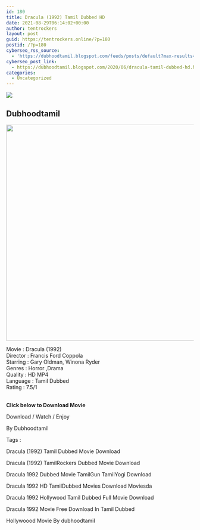 ```yaml
---
id: 180
title: Dracula (1992) Tamil Dubbed HD
date: 2021-08-29T06:14:02+00:00
author: tentrockers
layout: post
guid: https://tentrockers.online/?p=180
postid: /?p=180
cyberseo_rss_source:
  - 'https://dubhoodtamil.blogspot.com/feeds/posts/default?max-results=150&start-index=301'
cyberseo_post_link:
  - https://dubhoodtamil.blogspot.com/2020/06/dracula-tamil-dubbed-hd.html
categories:
  - Uncategorized
---
```

<div class="media_block">
  <img src="https://1.bp.blogspot.com/-3pwo4SVaUA8/XtdQmVdXDaI/AAAAAAAABWo/nGvyGOTylLweKY7rtlRJvZDHdNNNeF-RwCNcBGAsYHQ/s72-c/unnamed.jpg" class="media_thumbnail" />
</div>

<div dir="ltr" trbidi="on" readability="19.424196018377">
  <h2>
    <span>Dubhoodtamil</span>
  </h2>
  
  <p>
  </p>
  
  <div class="separator">
    <a href="https://1.bp.blogspot.com/-3pwo4SVaUA8/XtdQmVdXDaI/AAAAAAAABWo/nGvyGOTylLweKY7rtlRJvZDHdNNNeF-RwCNcBGAsYHQ/s1600/unnamed.jpg" imageanchor="1"><img loading="lazy" border="0" data-original-height="465" data-original-width="512" height="580" src="https://1.bp.blogspot.com/-3pwo4SVaUA8/XtdQmVdXDaI/AAAAAAAABWo/nGvyGOTylLweKY7rtlRJvZDHdNNNeF-RwCNcBGAsYHQ/s640/unnamed.jpg" width="640" /></a>
  </div>
  
  <p>
    <span>Movie<span> </span>:<span> </span>Dracula (1992)</span><br /><span>Director<span> </span>:<span> </span>Francis Ford Coppola</span><br /><span>Starring<span> </span>:<span> </span>Gary Oldman, Winona Ryder</span><br /><span>Genres<span> </span>:<span> </span>Horror ,Drama</span><br /><span>Quality<span> </span>:<span> </span>HD MP4&nbsp;</span><br /><span>Language<span> </span>:<span> </span>Tamil Dubbed</span><br /><span>Rating<span> </span>:<span> </span>7.5/1</span><br /><span><br /></span>
  </p>
  
  <p>
    <span><b>Click below to Download Movie</b></span>
  </p>
  
  <p>
    <span>Download / Watch / Enjoy</span>
  </p>
  
  <p>
    <span>By Dubhoodtamil</span>
  </p>
  
  <p>
    <span>Tags :</span>
  </p>
  
  <p>
    <span>Dracula (1992) Tamil Dubbed Movie Download</span>
  </p>
  
  <p>
    <span>Dracula (1992) TamilRockers Dubbed Movie Download</span>
  </p>
  
  <p>
    <span>Dracula 1992 Dubbed Movie TamilGun TamilYogi Download</span>
  </p>
  
  <p>
    <span>Dracula 1992 HD TamilDubbed Movies Download Moviesda</span>
  </p>
  
  <p>
    <span>Dracula 1992 Hollywood Tamil Dubbed Full Movie Download</span>
  </p>
  
  <p>
    <span>Dracula 1992 Movie Free Download In Tamil Dubbed</span>
  </p>
  
  <p>
    <span>Hollywoood Movie By dubhoodtamil</span>
  </p></p>
</div>